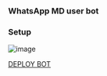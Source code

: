 ### WhatsApp MD user bot

### Setup
![image](https://user-images.githubusercontent.com/109846989/181484599-e7fd058b-3eb0-424f-bae6-fe69de9b7003.png)

<a href="https://dashboard.heroku.com/new?template=https%3A%2F%2Fgithub.com%2Fsanukanimsath%2Ftest-zunamic">DEPLOY BOT
